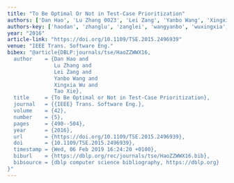 ```yaml
---
title: "To Be Optimal Or Not in Test-Case Prioritization"
authors: ['Dan Hao', 'Lu Zhang 0023', 'Lei Zang', 'Yanbo Wang', 'Xingxia Wu', 'Tao Xie 0001']
authors-key: ['haodan', 'zhanglu', 'zanglei', 'wangyanbo', 'wuxingxia', 'xietao']
year: "2016"
article-link: "https://doi.org/10.1109/TSE.2015.2496939"
venue: "IEEE Trans. Software Eng."
bibex: "@article{DBLP:journals/tse/HaoZZWWX16,
  author    = {Dan Hao and
               Lu Zhang and
               Lei Zang and
               Yanbo Wang and
               Xingxia Wu and
               Tao Xie},
  title     = {To Be Optimal or Not in Test-Case Prioritization},
  journal   = {{IEEE} Trans. Software Eng.},
  volume    = {42},
  number    = {5},
  pages     = {490--504},
  year      = {2016},
  url       = {https://doi.org/10.1109/TSE.2015.2496939},
  doi       = {10.1109/TSE.2015.2496939},
  timestamp = {Wed, 06 Feb 2019 16:24:20 +0100},
  biburl    = {https://dblp.org/rec/journals/tse/HaoZZWWX16.bib},
  bibsource = {dblp computer science bibliography, https://dblp.org}
}"
---
```

